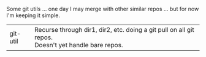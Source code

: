 Some git utils ... one day I may merge with other similar repos ... but for now I'm keeping it simple.

<table>
<tr>

<td>git-util <dir1> <dir2></td>
<td>Recurse through dir1, dir2, etc. doing a git pull on all git repos.<br>
Doesn't yet handle bare repos.</td>

</tr>
</table>


